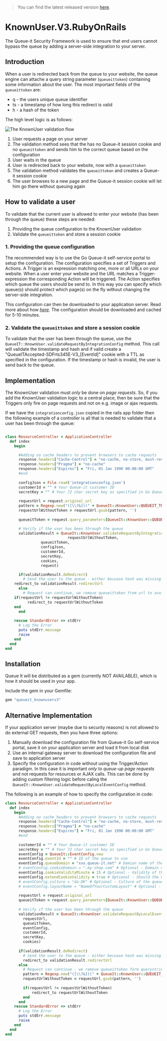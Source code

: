 >You can find the latest released version [here](https://github.com/queueit/KnownUser.V3.RubyOnRails/releases/latest).

# KnownUser.V3.RubyOnRails
The Queue-it Security Framework is used to ensure that end users cannot bypass the queue by adding a server-side integration to your server. 

## Introduction
When a user is redirected back from the queue to your website, the queue engine can attache a query string parameter (`queueittoken`) containing some information about the user. 
The most important fields of the `queueittoken` are:

 - q - the users unique queue identifier
 - ts - a timestamp of how long this redirect is valid
 - h - a hash of the token


The high level logic is as follows:

![The KnownUser validation flow](https://github.com/queueit/KnownUser.V3.RubyOnRails/blob/master/Documentation/KnownUser%20flow.PNG)

 1. User requests a page on your server
 2. The validation method sees that the has no Queue-it session cookie and no `queueittoken` and sends him to the correct queue based on the configuration
 3. User waits in the queue
 4. User is redirected back to your website, now with a `queueittoken`
 5. The validation method validates the `queueittoken` and creates a Queue-it session cookie
 6. The user browses to a new page and the Queue-it session cookie will let him go there without queuing again

## How to validate a user
To validate that the current user is allowed to enter your website (has been through the queue) these steps are needed:

 1. Providing the queue configuration to the KnownUser validation
 2. Validate the `queueittoken` and store a session cookie


### 1. Providing the queue configuration
The recommended way is to use the Go Queue-it self-service portal to setup the configuration. 
The configuration specifies a set of Triggers and Actions. A Trigger is an expression matching one, more or all URLs on your website. 
When a user enter your website and the URL matches a Trigger-expression the corresponding Action will be triggered. 
The Action specifies which queue the users should be send to. 
In this way you can specify which queue(s) should protect which page(s) on the fly without changing the server-side integration.

This configuration can then be downloaded to your application server. 
Read more about how *[here](https://github.com/queueit/KnownUser.V3.RubyOnRails/tree/master/Documentation)*. 
The configuration should be downloaded and cached for 5-10 minutes. 

### 2. Validate the `queueittoken` and store a session cookie
To validate that the user has been through the queue, use the `QueueIT::KnownUser.validateRequestByIntegrationConfig` method. 
This call will validate the timestamp and hash and if valid create a "QueueITAccepted-SDFrts345E-V3_[EventId]" cookie with a TTL as specified in the configuration.
If the timestamp or hash is invalid, the user is send back to the queue.


## Implementation
The KnownUser validation must *only* be done on *page requests*. 
So, if you add the KnownUser validation logic to a central place, then be sure that the Triggers only fire on page requests and not on e.g. image or ajax requests.

If we have the `integrationconfig.json` copied in the rails app folder then 
the following example of a controller is all that is needed to validate that a user has been through the queue:

```ruby

class ResourceController < ApplicationController
  def index
    begin

      #Adding no cache headers to prevent browsers to cache requests
      response.headers["Cache-Control"] = "no-cache, no-store, must-revalidate"
      response.headers["Pragma"] = "no-cache"
      response.headers["Expires"] = "Fri, 01 Jan 1990 00:00:00 GMT"
      #end
			
      configJson = File.read('integrationconfig.json')
      customerId = "" # Your Queue-it customer ID
      secretKey = "" # Your 72 char secret key as specified in Go Queue-it self-service platform
		
      requestUrl = request.original_url
      pattern = Regexp.new("([\\?&])(" + QueueIt::KnownUser::QUEUEIT_TOKEN_KEY + "=[^&]*)", Regexp::IGNORECASE)
      requestUrlWithoutToken = requestUrl.gsub(pattern, '')
			
      queueitToken = request.query_parameters[QueueIt::KnownUser::QUEUEIT_TOKEN_KEY.to_sym]

      # Verify if the user has been through the queue
      validationResult = QueueIt::KnownUser.validateRequestByIntegrationConfig(
	                        requestUrlWithoutToken,
				queueitToken,
				configJson,
				customerId,
				secretKey,
				cookies,
				request)

      if(validationResult.doRedirect)			
        # Send the user to the queue - either becuase hash was missing or becuase is was invalid
	redirect_to validationResult.redirectUrl
      else
        # Request can continue, we remove queueittoken from url to avoid sharing of user specific token	
	if(requestUrl != requestUrlWithoutToken)
          redirect_to requestUrlWithoutToken
	end
      end
    
    rescue StandardError => stdErr
      # Log the Error
      puts stdErr.message
      raise
    end
  end
end
```

## Installation
Queue It will be distributed as a gem (currently NOT AVAILABLE), which is how it should be used in your app.

Include the gem in your Gemfile:

```ruby
gem "queueit_knownuserv3"
```

## Alternative Implementation
If your application server (maybe due to security reasons) is not allowed to do external GET requests, then you have three options:

1. Manually download the configuration file from Queue-it Go self-service portal, save it on your application server and load it from local disk
2. Use an internal gateway server to download the configuration file and save to application server
3. Specify the configuration in code without using the Trigger/Action paradigm. In this case it is important *only to queue-up page requests* and not requests for resources or AJAX calls. 
This can be done by adding custom filtering logic before caling the `QueueIt::KnownUser.validateRequestByLocalEventConfig` method. 

The following is an example of how to specify the configuration in code:

```ruby
class ResourceController < ApplicationController	
  def index	
  	begin 	  
  	  #Adding no cache headers to prevent browsers to cache requests
  	  response.headers["Cache-Control"] = "no-cache, no-store, must-revalidate"
  	  response.headers["Pragma"] = "no-cache"
  	  response.headers["Expires"] = "Fri, 01 Jan 1990 00:00:00 GMT"
  	  #end
  	  
  	  customerId = "" # Your Queue-it customer ID
  	  secretKey = "" # Your 72 char secret key as specified in Go Queue-it self-service platform		
  	  eventConfig = QueueIt::EventConfig.new
  	  eventConfig.eventId = "" # ID of the queue to use
  	  eventConfig.queueDomain = "xxx.queue-it.net" # Domian name of the queue - usually in the format [CustomerId].queue-it.net
  	  # eventConfig.cookieDomain = ".my-shop.com" # Optional - Domain name where the Queue-it session cookie should be saved
  	  eventConfig.cookieValidityMinute = 15 # Optional - Validity of the Queue-it session cookie. Default is 10 minutes
  	  eventConfig.extendCookieValidity = true # Optional - Should the Queue-it session cookie validity time be extended each time the validation runs? Default is true.
  	  # eventConfig.culture = "da-DK" # Optional - Culture of the queue ticket layout in the format specified here: https:#msdn.microsoft.com/en-us/library/ee825488(v=cs.20).aspx Default is to use what is specified on Event
  	  # eventConfig.layoutName = "NameOfYourCustomLayout" # Optional - Name of the queue ticket layout - e.g. "Default layout by Queue-it". Default is to take what is specified on the Event
  	  
  	  requestUrl = request.original_url
  	  queueitToken = request.query_parameters[QueueIt::KnownUser::QUEUEIT_TOKEN_KEY.to_sym]
  	  
  	  # Verify if the user has been through the queue
  	  validationResult = QueueIt::KnownUser.validateRequestByLocalEventConfig(
  	  	requestUrl,
  	  	queueitToken,
  	  	eventConfig,
  	  	customerId,
  	  	secretKey,
  	  	cookies)
  	  
  	  if(validationResult.doRedirect)			
  	  	# Send the user to the queue - either becuase hash was missing or becuase is was invalid
  	  	redirect_to validationResult.redirectUrl
  	  else
  	  	# Request can continue - we remove queueittoken form querystring parameter to avoid sharing of user specific token				
  	  	pattern = Regexp.new("([\\?&])(" + QueueIt::KnownUser::QUEUEIT_TOKEN_KEY + "=[^&]*)", Regexp::IGNORECASE)
  	  	requestUrlWithoutToken = requestUrl.gsub(pattern, '')
  	  	
  	  	if(requestUrl != requestUrlWithoutToken)
  	  		redirect_to requestUrlWithoutToken
  	  	end
  	  end
  	rescue StandardError => stdErr
  	  # Log the Error
  	  puts stdErr.message
  	  raise
  	end
  end
end
```
